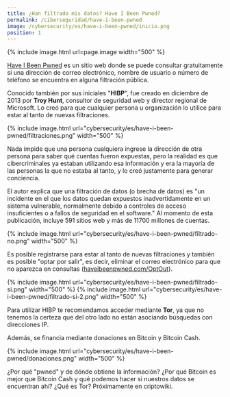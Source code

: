 ```yaml
---
title: ¿Han filtrado mis datos? Have I Been Pwned?
permalink: /ciberseguridad/have-i-been-pwned
image: /cybersecurity/es/have-i-been-pwned/inicio.png
position: 1
---
```


{% include image.html url=page.image width="500" %}

[Have I Been Pwned](https://haveibeenpwned.com/) es un sitio web donde se puede consultar gratuitamente si una dirección de correo electrónico, nombre de usuario o número de teléfono se encuentra en alguna filtración pública.

Conocido también por sus iniciales "**HIBP**", fue creado en diciembre de 2013 por **Troy Hunt**, consultor de seguridad web y director regional de Microsoft. Lo creó para que cualquier persona u organización lo utilice para estar al tanto de nuevas filtraciones.

{% include image.html url="cybersecurity/es/have-i-been-pwned/filtraciones.png" width="500" %}

Nada impide que una persona cualquiera ingrese la dirección de otra persona para saber qué cuentas fueron expuestas, pero la realidad es que cibercriminales ya estaban utilizando esa información y era la mayoría de las personas la que no estaba al tanto, y lo creó justamente para generar conciencia.

El autor explica que una filtración de datos (o brecha de datos) es "un incidente en el que los datos quedan expuestos inadvertidamente en un sistema vulnerable, normalmente debido a controles de acceso insuficientes o a fallos de seguridad en el software." Al momento de esta publicación, incluye 591 sitios web y más de 11700 millones de cuentas.

{% include image.html url="cybersecurity/es/have-i-been-pwned/filtrado-no.png" width="500" %}

Es posible registrarse para estar al tanto de nuevas filtraciones y también es posible "optar por salir", es decir, eliminar el correo electrónico para que no aparezca en consultas ([haveibeenpwned.com/OptOut](https://haveibeenpwned.com/OptOut)).

{% include image.html url="cybersecurity/es/have-i-been-pwned/filtrado-si.png" width="500" %}
{% include image.html url="cybersecurity/es/have-i-been-pwned/filtrado-si-2.png" width="500" %}

Para utilizar HIBP te recomendamos acceder mediante **Tor**, ya que no tenemos la certeza que del otro lado no están asociando búsquedas con direcciones IP.

Además, se financia mediante donaciones en Bitcoin y Bitcoin Cash.

{% include image.html url="cybersecurity/es/have-i-been-pwned/donaciones.png" width="500" %}

¿Por qué "pwned" y de dónde obtiene la información? ¿Por qué Bitcoin es mejor que Bitcoin Cash y qué podemos hacer si nuestros datos se encuentran ahí? ¿Qué es Tor? Próximamente en criptowiki.